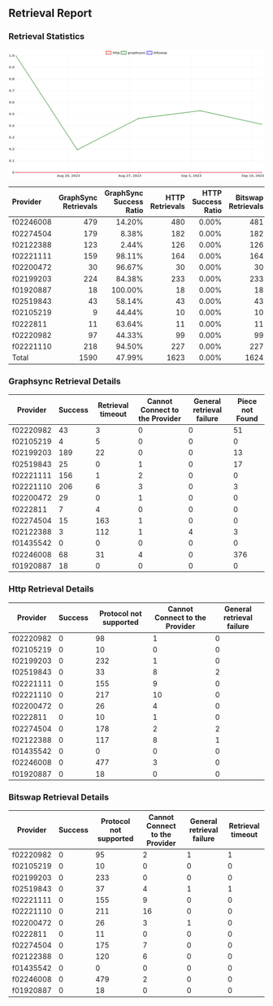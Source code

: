 ## Retrieval Report
### Retrieval Statistics
<img src="https://raw.githubusercontent.com/data-preservation-programs/filplus-checker-assets/main/filecoin-project/filecoin-plus-large-datasets/issues/2118/1694585694847.png"/>

| Provider  | GraphSync Retrievals | GraphSync Success Ratio | HTTP Retrievals | HTTP Success Ratio | Bitswap Retrievals | Bitswap Success Ratio |
| :-------- | -------------------: | ----------------------: | --------------: | -----------------: | -----------------: | --------------------: |
| f02246008 |                  479 |                  14.20% |             480 |              0.00% |                481 |                 0.00% |
| f02274504 |                  179 |                   8.38% |             182 |              0.00% |                182 |                 0.00% |
| f02122388 |                  123 |                   2.44% |             126 |              0.00% |                126 |                 0.00% |
| f02221111 |                  159 |                  98.11% |             164 |              0.00% |                164 |                 0.00% |
| f02200472 |                   30 |                  96.67% |              30 |              0.00% |                 30 |                 0.00% |
| f02199203 |                  224 |                  84.38% |             233 |              0.00% |                233 |                 0.00% |
| f01920887 |                   18 |                 100.00% |              18 |              0.00% |                 18 |                 0.00% |
| f02519843 |                   43 |                  58.14% |              43 |              0.00% |                 43 |                 0.00% |
| f02105219 |                    9 |                  44.44% |              10 |              0.00% |                 10 |                 0.00% |
| f0222811  |                   11 |                  63.64% |              11 |              0.00% |                 11 |                 0.00% |
| f02220982 |                   97 |                  44.33% |              99 |              0.00% |                 99 |                 0.00% |
| f02221110 |                  218 |                  94.50% |             227 |              0.00% |                227 |                 0.00% |
| Total     |                 1590 |                  47.99% |            1623 |              0.00% |               1624 |                 0.00% |

### Graphsync Retrieval Details
| Provider  | Success | Retrieval timeout | Cannot Connect to the Provider | General retrieval failure | Piece not Found |
| --------- | ------- | ----------------- | ------------------------------ | ------------------------- | --------------- |
| f02220982 | 43      | 3                 | 0                              | 0                         | 51              |
| f02105219 | 4       | 5                 | 0                              | 0                         | 0               |
| f02199203 | 189     | 22                | 0                              | 0                         | 13              |
| f02519843 | 25      | 0                 | 1                              | 0                         | 17              |
| f02221111 | 156     | 1                 | 2                              | 0                         | 0               |
| f02221110 | 206     | 6                 | 3                              | 0                         | 3               |
| f02200472 | 29      | 0                 | 1                              | 0                         | 0               |
| f0222811  | 7       | 4                 | 0                              | 0                         | 0               |
| f02274504 | 15      | 163               | 1                              | 0                         | 0               |
| f02122388 | 3       | 112               | 1                              | 4                         | 3               |
| f01435542 | 0       | 0                 | 0                              | 0                         | 0               |
| f02246008 | 68      | 31                | 4                              | 0                         | 376             |
| f01920887 | 18      | 0                 | 0                              | 0                         | 0               |

### Http Retrieval Details
| Provider  | Success | Protocol not supported | Cannot Connect to the Provider | General retrieval failure |
| --------- | ------- | ---------------------- | ------------------------------ | ------------------------- |
| f02220982 | 0       | 98                     | 1                              | 0                         |
| f02105219 | 0       | 10                     | 0                              | 0                         |
| f02199203 | 0       | 232                    | 1                              | 0                         |
| f02519843 | 0       | 33                     | 8                              | 2                         |
| f02221111 | 0       | 155                    | 9                              | 0                         |
| f02221110 | 0       | 217                    | 10                             | 0                         |
| f02200472 | 0       | 26                     | 4                              | 0                         |
| f0222811  | 0       | 10                     | 1                              | 0                         |
| f02274504 | 0       | 178                    | 2                              | 2                         |
| f02122388 | 0       | 117                    | 8                              | 1                         |
| f01435542 | 0       | 0                      | 0                              | 0                         |
| f02246008 | 0       | 477                    | 3                              | 0                         |
| f01920887 | 0       | 18                     | 0                              | 0                         |

### Bitswap Retrieval Details
| Provider  | Success | Protocol not supported | Cannot Connect to the Provider | General retrieval failure | Retrieval timeout |
| --------- | ------- | ---------------------- | ------------------------------ | ------------------------- | ----------------- |
| f02220982 | 0       | 95                     | 2                              | 1                         | 1                 |
| f02105219 | 0       | 10                     | 0                              | 0                         | 0                 |
| f02199203 | 0       | 233                    | 0                              | 0                         | 0                 |
| f02519843 | 0       | 37                     | 4                              | 1                         | 1                 |
| f02221111 | 0       | 155                    | 9                              | 0                         | 0                 |
| f02221110 | 0       | 211                    | 16                             | 0                         | 0                 |
| f02200472 | 0       | 26                     | 3                              | 1                         | 0                 |
| f0222811  | 0       | 11                     | 0                              | 0                         | 0                 |
| f02274504 | 0       | 175                    | 7                              | 0                         | 0                 |
| f02122388 | 0       | 120                    | 6                              | 0                         | 0                 |
| f01435542 | 0       | 0                      | 0                              | 0                         | 0                 |
| f02246008 | 0       | 479                    | 2                              | 0                         | 0                 |
| f01920887 | 0       | 18                     | 0                              | 0                         | 0                 |
